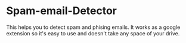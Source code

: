# Spam-email-Detector
This helps you to detect spam and phising emails. It works as a google extension so it's easy to use and doesn't take any space of your drive.
